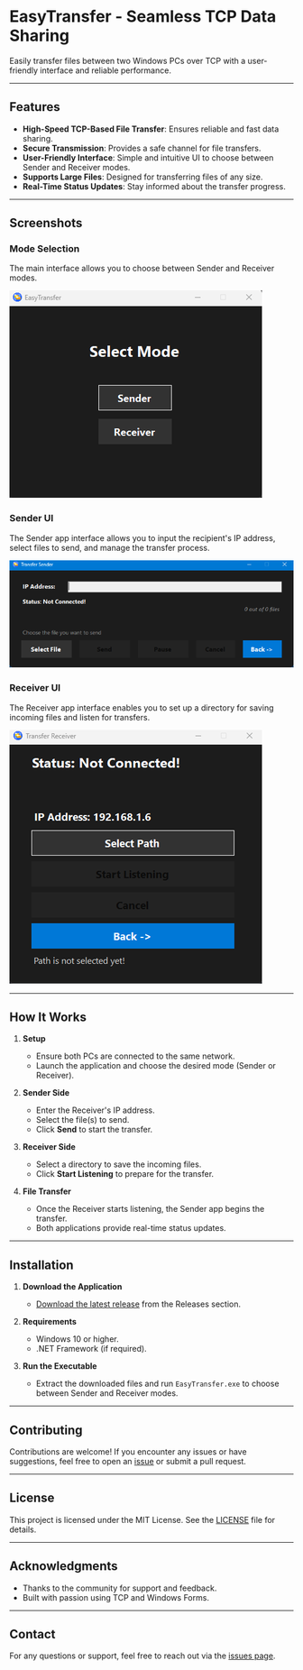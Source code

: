 # EasyTransfer - Seamless TCP Data Sharing

Easily transfer files between two Windows PCs over TCP with a user-friendly interface and reliable performance.

---

## Features
- **High-Speed TCP-Based File Transfer**: Ensures reliable and fast data sharing.
- **Secure Transmission**: Provides a safe channel for file transfers.
- **User-Friendly Interface**: Simple and intuitive UI to choose between Sender and Receiver modes.
- **Supports Large Files**: Designed for transferring files of any size.
- **Real-Time Status Updates**: Stay informed about the transfer progress.

---

## Screenshots

### Mode Selection
The main interface allows you to choose between Sender and Receiver modes.

![Mode Selection](assets/mode_selection_ui.png)

### Sender UI
The Sender app interface allows you to input the recipient's IP address, select files to send, and manage the transfer process.

![Sender UI](assets/sender_ui.png)

### Receiver UI
The Receiver app interface enables you to set up a directory for saving incoming files and listen for transfers.

![Receiver UI](assets/receiver_ui.png)

---

## How It Works

1. **Setup**
   - Ensure both PCs are connected to the same network.
   - Launch the application and choose the desired mode (Sender or Receiver).

2. **Sender Side**
   - Enter the Receiver's IP address.
   - Select the file(s) to send.
   - Click **Send** to start the transfer.

3. **Receiver Side**
   - Select a directory to save the incoming files.
   - Click **Start Listening** to prepare for the transfer.

4. **File Transfer**
   - Once the Receiver starts listening, the Sender app begins the transfer.
   - Both applications provide real-time status updates.

---

## Installation

1. **Download the Application**
   - [Download the latest release](https://github.com/ahmedashraf0001/file-transfer-tcp/releases/download/v1.0.0/EasyTransfer.msi) from the Releases section.

2. **Requirements**
   - Windows 10 or higher.
   - .NET Framework (if required).

3. **Run the Executable**
   - Extract the downloaded files and run `EasyTransfer.exe` to choose between Sender and Receiver modes.

---

## Contributing

Contributions are welcome! If you encounter any issues or have suggestions, feel free to open an [issue](#) or submit a pull request.

---

## License

This project is licensed under the MIT License. See the [LICENSE](LICENSE) file for details.

---

## Acknowledgments

- Thanks to the community for support and feedback.
- Built with passion using TCP and Windows Forms.

---

## Contact

For any questions or support, feel free to reach out via the [issues page](#).
